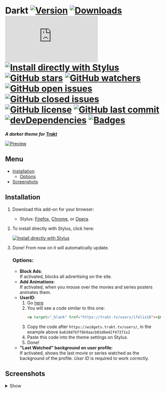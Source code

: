 # Darkt [![Version][version]][1] [![Downloads][downloads]][1] [![Size][size]][1] [![Install directly with Stylus][stylus]][2] [![GitHub stars][stars]][3] [![GitHub watchers][watchers]][4] [![GitHub open issues][open issues]][5] [![GitHub closed issues][closed issues]][5] [![GitHub license][license]][6] [![GitHub last commit][last commit]][7] [![devDependencies][devdependencies]][8] [![Badges][badges]][1]
**_A darker theme for [Trakt]_**

[![Preview]][Screenshots]

## Menu
* [Installation]
    * [Options]
* [Screenshots]

## Installation
1. Download this add-on for your browser:
    * Stylus: [Firefox], [Chrome], or [Opera].
2. To install directly with Stylus, click here:</br>

    [![Install directly with Stylus][Darkt]][2]</br>
3. Done! From now on it will automatically update.

    ### Options:
    * **Block Ads**:</br>
        If activated, blocks all advertising on the site.
    * **Add Animations**:</br>
        If activated, when you mouse over the movies and series posters animates them.
    * **UserID**:</br>
        1. Go [here][9]
        2. You will see a code similar to this one:
            ```html
            <a target="_blank" href="https://trakt.tv/users/ifelix18"><img width="500" height="40" alt="iFelix18" src="https://widgets.trakt.tv/users/8a610d7bff8k9aacb01d6m42f47371x2/watched/thin@2x.jpg" /></a>
            ```
        3. Copy the code after `https://widgets.trakt.tv/users/`, in the example above `8a610d7bff8k9aacb01d6m42f47371x2`
        4. Paste this code into the theme settings on Stylus.
        5. Done!
    * **"Last Watched" background on user profile**:</br>
        If activated, shows the last movie or series watched as the background of the profile. *User ID* is required to work correctly.

## Screenshots
<details><summary>Show</summary>

[![Dashboard]][Screenshots]

[![Movies]][Screenshots]

[![Series]][Screenshots]
</details>

[version]: https://flat.badgen.net/badge/version/3.0.0/ED1C24
[1]: #
[downloads]: https://flat.badgen.net/runkit/darkt-downloads-uwi9p1h6k5p3
[size]: https://flat.badgen.net/badgesize/normal/iFelix18/Darkt/master/darkt.user.css
[stylus]: https://flat.badgen.net/badge/install%20directly%20with/Stylus/00ADAD "Click here!"
[2]: https://bit.ly/InstallDarkt
[stars]: https://flat.badgen.net/github/stars/iFelix18/Darkt
[3]: https://github.com/iFelix18/Darkt/stargazers
[watchers]: https://flat.badgen.net/github/watchers/iFelix18/Darkt
[4]: https://github.com/iFelix18/Darkt/watchers
[open issues]: https://flat.badgen.net/github/open-issues/iFelix18/Darkt
[closed issues]: https://flat.badgen.net/github/closed-issues/iFelix18/Darkt
[5]: https://github.com/iFelix18/Darkt/issues
[license]: https://flat.badgen.net/github/license/iFelix18/Darkt
[6]: https://creativecommons.org/licenses/by-sa/4.0/
[last commit]: https://flat.badgen.net/github/last-commit/iFelix18/Darkt
[7]: https://github.com/iFelix18/Darkt/commits/master
[devdependencies]: https://flat.badgen.net/david/dev/iFelix18/Darkt
[8]: https://david-dm.org/iFelix18/Darkt?type=dev
[badges]: https://flat.badgen.net/badge/amount%20of%20badges/12/orange

[Trakt]: https://trakt.tv

[Preview]: https://i.imgur.com/jYMxfKZ.png "Click to see more screenshots"

[Installation]: README.md#installation
[Options]: README.md#options
[Screenshots]: README.md#screenshots

[Firefox]: https://addons.mozilla.org/firefox/addon/styl-us/
[Chrome]: https://chrome.google.com/webstore/detail/clngdbkpkpeebahjckkjfobafhncgmne
[Opera]: https://addons.opera.com/extensions/details/stylus/

[Darkt]: https://flat.badgen.net/badge/Darkt/install/00ADAD "Click here!"

[9]: https://trakt.tv/widgets/watched

[Dashboard]: https://i.imgur.com/ms58jKT.png "Dashboard"
[Movies]: https://i.imgur.com/Mqmkcef.png "Movies"
[Series]: https://i.imgur.com/SE9EVV0.png "Series"
